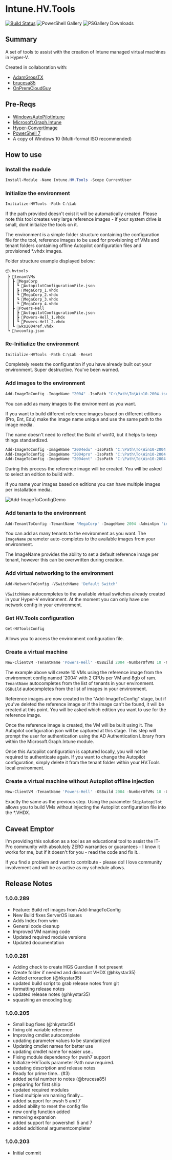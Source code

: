 # Intune.HV.Tools
[![Build Status](https://dev.azure.com/powers-hell/Intune.USB.Creator/_apis/build/status/tabs-not-spaces.Intune.HV.Tools%20-%20Publish%20Prod?branchName=master)](https://dev.azure.com/powers-hell/Intune.USB.Creator/_build/latest?definitionId=37&branchName=master)
![PowerShell Gallery](https://img.shields.io/powershellgallery/v/Intune.HV.Tools.svg?style=flat&logo=powershell&label=PSGallery%20Version)
![PSGallery Downloads](https://img.shields.io/powershellgallery/dt/Intune.HV.Tools.svg?style=flat&logo=powershell&label=PSGallery%20Downloads)
## Summary

A set of tools to assist with the creation of Intune managed virtual machines in Hyper-V.

Created in collaboration with:

- [AdamGrossTX](https://github.com/AdamGrossTX)
- [brucesa85](https://github.com/brucesa85)
- [OnPremCloudGuy](https://github.com/onpremcloudguy)

## Pre-Reqs

- [WindowsAutoPilotIntune](https://www.powershellgallery.com/packages/WindowsAutoPilotIntune)
- [Microsoft.Graph.Intune](https://www.powershellgallery.com/packages/Microsoft.Graph.Intune/)
- [Hyper-ConvertImage](https://www.powershellgallery.com/packages/Hyper-ConvertImage/)
- [PowerShell 7](https://docs.microsoft.com/en-us/powershell/scripting/install/installing-powershell-core-on-windows?view=powershell-7)
- A copy of Windows 10 (Multi-format ISO recommended)

## How to use

### Install the module

``` PowerShell
Install-Module -Name Intune.HV.Tools -Scope CurrentUser
```

### Initialize the environment

``` PowerShell
Initialize-HVTools -Path C:\Lab
```

If the path provided doesn't exist it will be automatically created. Please note this tool creates very large reference images - if your system drive is small, dont initialize the tools on it.

The environment is a simple folder structure containing the configuration file for the tool, reference images to be used for provisioning of VMs and tenant folders containing offline Autopilot configuration files and provisioned *.vhdx images.

Folder structure example displayed below:

```
📦.hvtools
 ┣ 📂tenantVMs
 ┃ ┣ 📂MegaCorp
 ┃ ┃ ┗ 📜AutopilotConfigurationFile.json
 ┃ ┃ ┣ 📜MegaCorp_1.vhdx
 ┃ ┃ ┗ 📜MegaCorp_2.vhdx
 ┃ ┃ ┗ 📜MegaCorp_3.vhdx
 ┃ ┃ ┗ 📜MegaCorp_4.vhdx
 ┃ ┣ 📂Powers-Hell
 ┃ ┃ ┣ 📜AutopilotConfigurationFile.json
 ┃ ┃ ┣ 📜Powers-Hell_1.vhdx
 ┃ ┃ ┗ 📜Powers-Hell_2.vhdx
 ┃ ┗ 📜wks2004ref.vhdx
 ┗ 📜hvconfig.json
```

### Re-Initialize the environment

``` PowerShell
Initialize-HVTools -Path C:\Lab -Reset
```

Completely resets the configuration if you have already built out your environment. Super destructive. You've been warned.

### Add images to the environment

``` PowerShell
Add-ImageToConfig -ImageName "2004" -IsoPath "C:\Path\To\Win10-2004.iso"
```

You can add as many images to the environment as you want.

If you want to build different reference images based on different editions (Pro, Ent, Edu) make the image name unique and use the same path to the image media.

The name doesn't need to reflect the Build of win10, but it helps to keep things standardized.

``` PowerShell
Add-ImageToConfig -ImageName "2004edu" -IsoPath "C:\Path\To\Win10-2004.iso"
Add-ImageToConfig -ImageName "2004pro" -IsoPath "C:\Path\To\Win10-2004.iso"
Add-ImageToConfig -ImageName "2004ent" -IsoPath "C:\Path\To\Win10-2004.iso"
```

During this process the reference image will be created. You will be asked to select an edition to build with.

If you name your images based on editions you can have multiple images per installation media.

![Add-ImageToConfigDemo](./img/hvtoolsDemo.gif)

### Add tenants to the environment

``` PowerShell
Add-TenantToConfig -TenantName 'MegaCorp' -ImageName 2004 -AdminUpn 'intune-admin@megacorp.com'
```

You can add as many tenants to the environment as you want. The <code>ImageName</code> parameter auto-completes to the available images from your environment. 

The ImageName provides the ability to set a default reference image per tenant, however this can be overwritten during creation.

### Add virtual networking to the environment

``` PowerShell
Add-NetworkToConfig -VSwitchName 'Default Switch'
```

<code>VSwitchName</code> autocompletes to the available virtual switches already created in your Hyper-V environment. At the moment you can only have one network config in your environment.

### Get HV.Tools configuration

``` PowerShell
Get-HVToolsConfig
```

Allows you to access the environment configuration file.

### Create a virtual machine

``` PowerShell
New-ClientVM -TenantName 'Powers-Hell' -OSBuild 2004 -NumberOfVMs 10 -CPUsPerVM 2 -VMMemory 8gb
```

The example above will create 10 VMs using the reference image from the environment config named '2004' with 2 CPUs per VM and 8gb of ram.
<code>TenantName</code> autocompletes from the list of tenants in your environment.
<code>OSBuild</code> autocompletes from the list of images in your environment.

Reference images are now created in the "Add-ImageToConfig" stage, but if you've deleted the reference image or if the image can't be found, it will be created at this point. You will be asked which edition you want to use for the reference image.

Once the reference image is created, the VM will be built using it. The Autopilot configuration json will be captured at this stage. This step will prompt the user for authentication using the AD Authentication Library from within the Microsoft.Graph.Intune module.

Once this Autopilot configuration is captured locally, you will not be required to authenticate again. If you want to change the Autopilot configuration, simply delete it from the tenant folder within your HV.Tools local environment.

### Create a virtual machine without Autopilot offline injection

``` PowerShell
New-ClientVM -TenantName 'Powers-Hell' -OSBuild 2004 -NumberOfVMs 10 -CPUsPerVM 2 -VMMemory 8gb -SkipAutopilot
```

Exactly the same as the previous step. Using the parameter <code>SkipAutopilot</code> allows you to build VMs without injecting the Autopilot configuration file into the *.VHDX.

## Caveat Emptor

I'm providing this solution as a tool as an educational tool to assist the IT-Pro community with absolutely ZERO warranties or guarantees - I know it works for me, but if it doesn't for you - read the code and fix it..

If you find a problem and want to contribute - please do! I love community involvement and will be as active as my schedule allows.

## Release Notes

### 1.0.0.289

- Feature: Build ref images from Add-ImageToConfig
- New Build fixes ServerOS issues
- Adds Index from wim
- General code cleanup
- Improved VM naming code
- Updated required module versions
- Updated documentation

### 1.0.0.281

- Adding check to create HGS Guardian if not present
- Create folder if needed and dismount VHDX (@hkystar35)
- Added erroraction (@hkystar35)
- updated build script to grab release notes from git
- formatting release notes
- updated release notes (@hkystar35)
- squashing an encoding bug

### 1.0.0.205

- Small bug fixes (@hkystar35)
- fixing old variable reference
- Improving cmdlet autocomplete
- updating parameter values to be standardized
- Updating cmdlet names for better use
- updating cmdlet name for easier use..
- Fixing module dependency for pwsh7 support
- Initialize-HVTools parameter Path now required.
- updating description and release notes
- Ready for prime time.. (#3)
- added serial number to notes (@brucesa85)
- preparing for first ship
- updated required modules
- fixed multiple vm naming finally...
- added support for pwsh 5 and 7
- added ability to reset the config file
- new config function added
- removing expansion
- added support for powershell 5 and 7
- added additional argumentcompleter

### 1.0.0.203

- Initial commit
